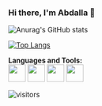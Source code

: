 ### Hi there, I'm Abdalla 👋

![Anurag's GitHub stats](https://github-readme-stats.vercel.app/api?username=abdullahsalah96&show_icons=true&theme=dark&count_private=true&include_all_commits=true)

[![Top Langs](https://github-readme-stats.vercel.app/api/top-langs/?username=abdullahsalah96&layout=compact&theme=dark)](https://github.com/anuraghazra/github-readme-stats)

**Languages and Tools:**  
<code><img height="35" src="https://upload.wikimedia.org/wikipedia/commons/9/9d/Swift_logo.svg"></code>
<code><img height="35" src="https://upload.wikimedia.org/wikipedia/commons/1/18/ISO_C%2B%2B_Logo.svg"></code>
<code><img height="35" src="https://upload.wikimedia.org/wikipedia/commons/f/f8/Python_logo_and_wordmark.svg"></code>
<code><img height="35" src="https://upload.wikimedia.org/wikipedia/en/3/30/Java_programming_language_logo.svg"></code>


![visitors](https://visitor-badge.laobi.icu/badge?page_id=a-abdellatif98.a-abdellatif98)
<!--
**abdullahsalah96/abdullahsalah96** is a ✨ _special_ ✨ repository because its `README.md` (this file) appears on your GitHub profile.

Here are some ideas to get you started:

- 🔭 I’m currently working on ...
- 🌱 I’m currently learning ...
- 👯 I’m looking to collaborate on ...
- 🤔 I’m looking for help with ...
- 💬 Ask me about ...
- 📫 How to reach me: ...
- 😄 Pronouns: ...
- ⚡ Fun fact: ...
-->
